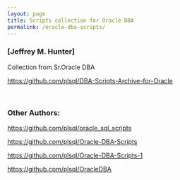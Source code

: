 ```yaml
---
layout: page
title: Scripts collection for Oracle DBA
permalink: /oracle-dba-scripts/
---
```



### [Jeffrey M. Hunter]

Collection from Sr.Oracle DBA


https://github.com/plsql/DBA-Scripts-Archive-for-Oracle

<br/>

### Other Authors:


https://github.com/plsql/oracle_sql_scripts

https://github.com/plsql/Oracle-DBA-Scripts

https://github.com/plsql/Oracle-DBA-Scripts-1

https://github.com/plsql/OracleDBA
